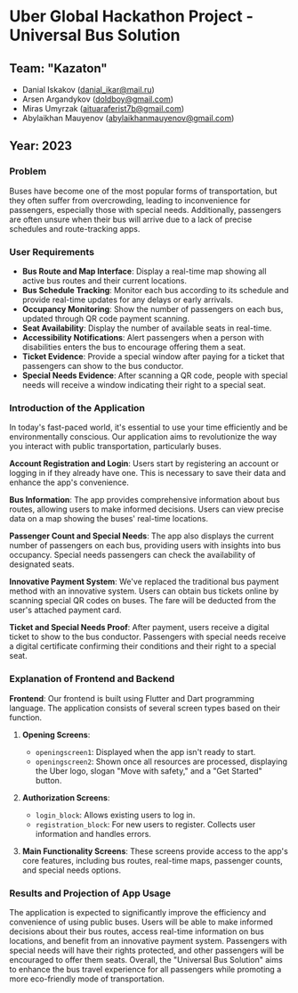 # Uber Global Hackathon Project - Universal Bus Solution

## Team: "Kazaton"
- Danial Iskakov (danial_ikar@mail.ru)
- Arsen Argandykov (doldboy@gmail.com)
- Miras Umyrzak (aituaraferist7b@gmail.com)
- Abylaikhan Mauyenov (abylaikhanmauyenov@gmail.com)

## Year: 2023

### Problem
Buses have become one of the most popular forms of transportation, but they often suffer from overcrowding, leading to inconvenience for passengers, especially those with special needs. Additionally, passengers are often unsure when their bus will arrive due to a lack of precise schedules and route-tracking apps.

### User Requirements
- **Bus Route and Map Interface**: Display a real-time map showing all active bus routes and their current locations.
- **Bus Schedule Tracking**: Monitor each bus according to its schedule and provide real-time updates for any delays or early arrivals.
- **Occupancy Monitoring**: Show the number of passengers on each bus, updated through QR code payment scanning.
- **Seat Availability**: Display the number of available seats in real-time.
- **Accessibility Notifications**: Alert passengers when a person with disabilities enters the bus to encourage offering them a seat.
- **Ticket Evidence**: Provide a special window after paying for a ticket that passengers can show to the bus conductor.
- **Special Needs Evidence**: After scanning a QR code, people with special needs will receive a window indicating their right to a special seat.

### Introduction of the Application
In today's fast-paced world, it's essential to use your time efficiently and be environmentally conscious. Our application aims to revolutionize the way you interact with public transportation, particularly buses.

**Account Registration and Login**: Users start by registering an account or logging in if they already have one. This is necessary to save their data and enhance the app's convenience.

**Bus Information**: The app provides comprehensive information about bus routes, allowing users to make informed decisions. Users can view precise data on a map showing the buses' real-time locations.

**Passenger Count and Special Needs**: The app also displays the current number of passengers on each bus, providing users with insights into bus occupancy. Special needs passengers can check the availability of designated seats.

**Innovative Payment System**: We've replaced the traditional bus payment method with an innovative system. Users can obtain bus tickets online by scanning special QR codes on buses. The fare will be deducted from the user's attached payment card.

**Ticket and Special Needs Proof**: After payment, users receive a digital ticket to show to the bus conductor. Passengers with special needs receive a digital certificate confirming their conditions and their right to a special seat.

### Explanation of Frontend and Backend
**Frontend**: Our frontend is built using Flutter and Dart programming language. The application consists of several screen types based on their function.

1. **Opening Screens**: 
   - `openingscreen1`: Displayed when the app isn't ready to start.
   - `openingscreen2`: Shown once all resources are processed, displaying the Uber logo, slogan "Move with safety," and a "Get Started" button.

2. **Authorization Screens**:
   - `login_block`: Allows existing users to log in.
   - `registration_block`: For new users to register. Collects user information and handles errors.

3. **Main Functionality Screens**: These screens provide access to the app's core features, including bus routes, real-time maps, passenger counts, and special needs options.

### Results and Projection of App Usage
The application is expected to significantly improve the efficiency and convenience of using public buses. Users will be able to make informed decisions about their bus routes, access real-time information on bus locations, and benefit from an innovative payment system. Passengers with special needs will have their rights protected, and other passengers will be encouraged to offer them seats. Overall, the "Universal Bus Solution" aims to enhance the bus travel experience for all passengers while promoting a more eco-friendly mode of transportation.
